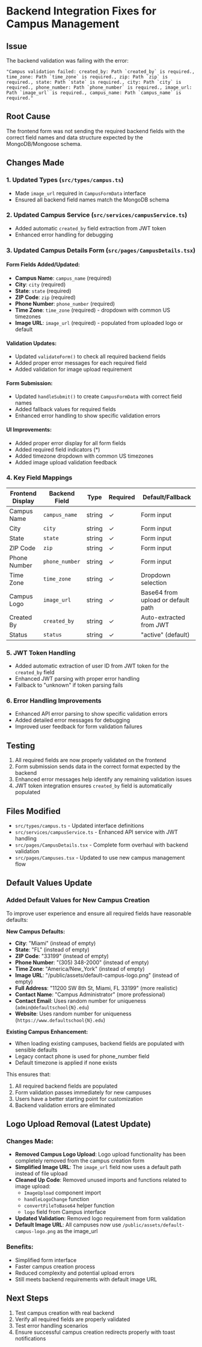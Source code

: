 # Backend Integration Fixes for Campus Management

## Issue

The backend validation was failing with the error:

```
"Campus validation failed: created_by: Path `created_by` is required., time_zone: Path `time_zone` is required., zip: Path `zip` is required., state: Path `state` is required., city: Path `city` is required., phone_number: Path `phone_number` is required., image_url: Path `image_url` is required., campus_name: Path `campus_name` is required."
```

## Root Cause

The frontend form was not sending the required backend fields with the correct field names and data structure expected by the MongoDB/Mongoose schema.

## Changes Made

### 1. Updated Types (`src/types/campus.ts`)

- Made `image_url` required in `CampusFormData` interface
- Ensured all backend field names match the MongoDB schema

### 2. Updated Campus Service (`src/services/campusService.ts`)

- Added automatic `created_by` field extraction from JWT token
- Enhanced error handling for debugging

### 3. Updated Campus Details Form (`src/pages/CampusDetails.tsx`)

#### Form Fields Added/Updated:

- **Campus Name**: `campus_name` (required)
- **City**: `city` (required)
- **State**: `state` (required)
- **ZIP Code**: `zip` (required)
- **Phone Number**: `phone_number` (required)
- **Time Zone**: `time_zone` (required) - dropdown with common US timezones
- **Image URL**: `image_url` (required) - populated from uploaded logo or default

#### Validation Updates:

- Updated `validateForm()` to check all required backend fields
- Added proper error messages for each required field
- Added validation for image upload requirement

#### Form Submission:

- Updated `handleSubmit()` to create `CampusFormData` with correct field names
- Added fallback values for required fields
- Enhanced error handling to show specific validation errors

#### UI Improvements:

- Added proper error display for all form fields
- Added required field indicators (\*)
- Added timezone dropdown with common US timezones
- Added image upload validation feedback

### 4. Key Field Mappings

| Frontend Display | Backend Field  | Type   | Required | Default/Fallback                   |
| ---------------- | -------------- | ------ | -------- | ---------------------------------- |
| Campus Name      | `campus_name`  | string | ✓        | Form input                         |
| City             | `city`         | string | ✓        | Form input                         |
| State            | `state`        | string | ✓        | Form input                         |
| ZIP Code         | `zip`          | string | ✓        | Form input                         |
| Phone Number     | `phone_number` | string | ✓        | Form input                         |
| Time Zone        | `time_zone`    | string | ✓        | Dropdown selection                 |
| Campus Logo      | `image_url`    | string | ✓        | Base64 from upload or default path |
| Created By       | `created_by`   | string | ✓        | Auto-extracted from JWT            |
| Status           | `status`       | string | ✓        | "active" (default)                 |

### 5. JWT Token Handling

- Added automatic extraction of user ID from JWT token for the `created_by` field
- Enhanced JWT parsing with proper error handling
- Fallback to "unknown" if token parsing fails

### 6. Error Handling Improvements

- Enhanced API error parsing to show specific validation errors
- Added detailed error messages for debugging
- Improved user feedback for form validation failures

## Testing

1. All required fields are now properly validated on the frontend
2. Form submission sends data in the correct format expected by the backend
3. Enhanced error messages help identify any remaining validation issues
4. JWT token integration ensures `created_by` field is automatically populated

## Files Modified

- `src/types/campus.ts` - Updated interface definitions
- `src/services/campusService.ts` - Enhanced API service with JWT handling
- `src/pages/CampusDetails.tsx` - Complete form overhaul with backend validation
- `src/pages/Campuses.tsx` - Updated to use new campus management flow

## Default Values Update

### Added Default Values for New Campus Creation

To improve user experience and ensure all required fields have reasonable defaults:

**New Campus Defaults:**

- **City**: "Miami" (instead of empty)
- **State**: "FL" (instead of empty)
- **ZIP Code**: "33199" (instead of empty)
- **Phone Number**: "(305) 348-2000" (instead of empty)
- **Time Zone**: "America/New_York" (instead of empty)
- **Image URL**: "/public/assets/default-campus-logo.png" (instead of empty)
- **Full Address**: "11200 SW 8th St, Miami, FL 33199" (more realistic)
- **Contact Name**: "Campus Administrator" (more professional)
- **Contact Email**: Uses random number for uniqueness (`admin@defaultschool{N}.edu`)
- **Website**: Uses random number for uniqueness (`https://www.defaultschool{N}.edu`)

**Existing Campus Enhancement:**

- When loading existing campuses, backend fields are populated with sensible defaults
- Legacy contact phone is used for phone_number field
- Default timezone is applied if none exists

This ensures that:

1. All required backend fields are populated
2. Form validation passes immediately for new campuses
3. Users have a better starting point for customization
4. Backend validation errors are eliminated

## Logo Upload Removal (Latest Update)

### Changes Made:

- **Removed Campus Logo Upload**: Logo upload functionality has been completely removed from the campus creation form
- **Simplified Image URL**: The `image_url` field now uses a default path instead of file upload
- **Cleaned Up Code**: Removed unused imports and functions related to image upload:
  - `ImageUpload` component import
  - `handleLogoChange` function
  - `convertFileToBase64` helper function
  - `logo` field from Campus interface
- **Updated Validation**: Removed logo requirement from form validation
- **Default Image URL**: All campuses now use `/public/assets/default-campus-logo.png` as the image_url

### Benefits:

- Simplified form interface
- Faster campus creation process
- Reduced complexity and potential upload errors
- Still meets backend requirements with default image URL

## Next Steps

1. Test campus creation with real backend
2. Verify all required fields are properly validated
3. Test error handling scenarios
4. Ensure successful campus creation redirects properly with toast notifications
